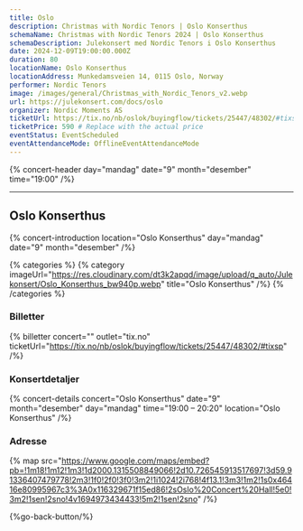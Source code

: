 ```yaml
---
title: Oslo
description: Christmas with Nordic Tenors | Oslo Konserthus
schemaName: Christmas with Nordic Tenors 2024 | Oslo Konserthus
schemaDescription: Julekonsert med Nordic Tenors i Oslo Konserthus
date: 2024-12-09T19:00:00.000Z
duration: 80
locationName: Oslo Konserthus
locationAddress: Munkedamsveien 14, 0115 Oslo, Norway
performer: Nordic Tenors
image: /images/general/Christmas_with_Nordic_Tenors_v2.webp
url: https://julekonsert.com/docs/oslo
organizer: Nordic Moments AS
ticketUrl: https://tix.no/nb/oslok/buyingflow/tickets/25447/48302/#tixsp
ticketPrice: 590 # Replace with the actual price
eventStatus: EventScheduled
eventAttendanceMode: OfflineEventAttendanceMode
---
```


{% concert-header day="mandag" date="9" month="desember" time="19:00" /%}

---

## Oslo Konserthus

{% concert-introduction location="Oslo Konserthus" day="mandag" date="9" month="desember" /%}

{% categories %}
{% category imageUrl="https://res.cloudinary.com/dt3k2apqd/image/upload/q_auto/Julekonsert/Oslo_Konserthus_bw940p.webp" title="Oslo Konserthus" /%}
{% /categories %}

### Billetter

{% billetter concert="" outlet="tix.no" ticketUrl="https://tix.no/nb/oslok/buyingflow/tickets/25447/48302/#tixsp" /%}

### Konsertdetaljer

{% concert-details concert="Oslo Konserthus" date="9" month="desember" day="mandag" time="19:00 – 20:20" location="Oslo Konserthus" /%}

### Adresse

{% map src="https://www.google.com/maps/embed?pb=!1m18!1m12!1m3!1d2000.1315508849066!2d10.726545913517697!3d59.91336407479778!2m3!1f0!2f0!3f0!3m2!1i1024!2i768!4f13.1!3m3!1m2!1s0x46416e80995967c3%3A0x116329671f15ed86!2sOslo%20Concert%20Hall!5e0!3m2!1sen!2sno!4v1694973434433!5m2!1sen!2sno" /%}

{%go-back-button/%}
